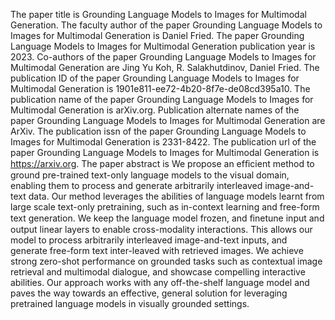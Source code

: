 The paper title is Grounding Language Models to Images for Multimodal Generation.
The faculty author of the paper Grounding Language Models to Images for Multimodal Generation is Daniel Fried.
The paper Grounding Language Models to Images for Multimodal Generation publication year is 2023.
Co-authors of the paper Grounding Language Models to Images for Multimodal Generation are Jing Yu Koh, R. Salakhutdinov, Daniel Fried.
The publication ID of the paper Grounding Language Models to Images for Multimodal Generation is 1901e811-ee72-4b20-8f7e-de08cd395a10.
The publication name of the paper Grounding Language Models to Images for Multimodal Generation is arXiv.org.
Publication alternate names of the paper Grounding Language Models to Images for Multimodal Generation are ArXiv.
The publication issn of the paper Grounding Language Models to Images for Multimodal Generation is 2331-8422.
The publication url of the paper Grounding Language Models to Images for Multimodal Generation is https://arxiv.org.
The paper abstract is We propose an efﬁcient method to ground pre-trained text-only language models to the visual domain, enabling them to process and generate arbitrarily interleaved image-and-text data. Our method leverages the abilities of language models learnt from large scale text-only pretraining, such as in-context learning and free-form text generation. We keep the language model frozen, and ﬁnetune input and output linear layers to enable cross-modality interactions. This allows our model to process arbitrarily interleaved image-and-text inputs, and generate free-form text inter-leaved with retrieved images. We achieve strong zero-shot performance on grounded tasks such as contextual image retrieval and multimodal dialogue, and showcase compelling interactive abilities. Our approach works with any off-the-shelf language model and paves the way towards an effective, general solution for leveraging pretrained language models in visually grounded settings.
